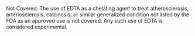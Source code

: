 Not Covered:
The use of EDTA as a chelating agent to treat atherosclerosis, arteriosclerosis, calcinosis, or similar generalized condition not listed by the FDA as an approved use is not covered. Any such use of EDTA is considered experimental. 
